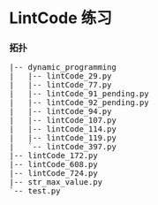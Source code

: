 # LintCode 练习


### 拓扑
<pre>
|-- dynamic_programming
|   |-- lintCode_29.py
|   |-- lintCode_77.py
|   |-- lintCode_91_pending.py
|   |-- lintCode_92_pending.py
|   |-- lintCode_94.py
|   |-- lintCode_107.py
|   |-- lintCode_114.py
|   |-- lintCode_119.py
|   `-- lintCode_397.py
|-- lintCode_172.py
|-- lintCode_608.py
|-- lintCode_724.py
|-- str_max_value.py
`-- test.py

</pre>
